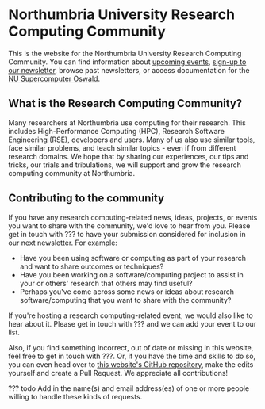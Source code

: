 # Northumbria University Research Computing Community 

This is the website for the Northumbria University Research Computing Community. You can find information about [upcoming events](events/events.md), [sign-up to our newsletter](newsletter/signup.md), browse past newsletters, or access documentation for the [NU Supercomputer Oswald](oswald/what-is-oswald).

## What is the Research Computing Community?

Many researchers at Northumbria use computing for their research. This includes High-Performance Computing (HPC), Research Software Engineering (RSE), developers and users. Many of us also use similar tools, face similar problems, and teach similar topics - even if from different research domains. We hope that by sharing our experiences, our tips and tricks, our trials and tribulations, we will support and grow the research computing community at Northumbria.

## Contributing to the community

If you have any research computing-related news, ideas, projects, or events you want to share with the community, we'd love to hear from you. Please get in touch with ??? to have your submission considered for inclusion in our next newsletter. For example:

- Have you been using software or computing as part of your research and want to share outcomes or techniques?
- Have you been working on a software/computing project to assist in your or others' research that others may find useful?
- Perhaps you've come across some news or ideas about research software/computing that you want to share with the community?

If you're hosting a research computing-related event, we would also like to hear about it. Please get in touch with ??? and we can add your event to our list.

Also, if you find something incorrect, out of date or missing in this website, feel free to get in touch with ???. Or, if you have the time and skills to do so, you can even head over to [this website's GitHub repository](https://github.com/RSC-Northumbria/oswald-docs), make the edits yourself and create a Pull Request. We appreciate all contributions!

??? todo
    Add in the name(s) and email address(es) of one or more people willing to handle these kinds of requests.
